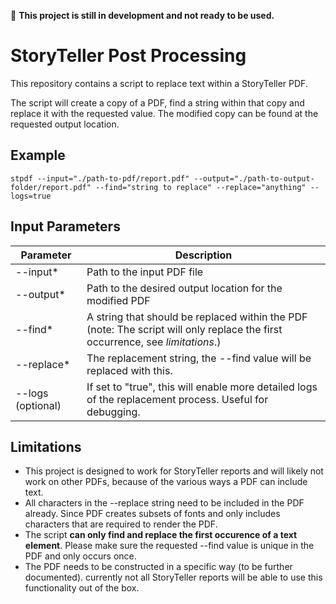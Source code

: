 
🚧 **This project is still in development and not ready to be used.**

# StoryTeller Post Processing
This repository contains a script to replace text within a StoryTeller PDF.

The script will create a copy of a PDF, find a string within that copy and replace it with the requested value. The modified copy can be found at the requested output location.

## Example

`stpdf --input="./path-to-pdf/report.pdf" --output="./path-to-output-folder/report.pdf" --find="string to replace" --replace="anything" --logs=true`

## Input Parameters

| Parameter | Description |
| ----------- | ----------- |
| --input* | Path to the input PDF file |
| --output* | Path to the desired output location for the modified PDF |
| --find* | A string that should be replaced within the PDF (note: The script will only replace the first occurrence, see *limitations*.) |
| --replace* | The replacement string, the --find value will be replaced with this.  |
| --logs (optional) | If set to "true", this will enable more detailed logs of the replacement process. Useful for debugging. |

## Limitations
- This project is designed to work for StoryTeller reports and will likely not work on other PDFs, because of the various ways a PDF can include text.
- All characters in the --replace string need to be included in the PDF already. Since PDF creates subsets of fonts and only includes characters that are required to render the PDF.
- The script **can only find and replace the first occurence of a text element**. Please make sure the requested --find value is unique in the PDF and only occurs once.
- The PDF needs to be constructed in a specific way (to be further documented). currently not all StoryTeller reports will be able to use this functionality out of the box.